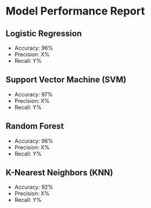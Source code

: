 # Model Performance Report

## Logistic Regression
- Accuracy: 96%
- Precision: X%
- Recall: Y%

## Support Vector Machine (SVM)
- Accuracy: 97%
- Precision: X%
- Recall: Y%

## Random Forest
- Accuracy: 96%
- Precision: X%
- Recall: Y%

## K-Nearest Neighbors (KNN)
- Accuracy: 92%
- Precision: X%
- Recall: Y%

